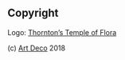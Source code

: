 
<!-- ## TODO

- [ ] Look into what happens when called by code which had strict mode. -->

## Copyright

Logo: [Thornton’s Temple of Flora][2]

(c) [Art Deco][1] 2018

[1]: https://artdeco.bz
[2]: https://publicdomainreview.org/2015/03/11/sex-and-science-in-robert-thorntons-temple-of-flora/
